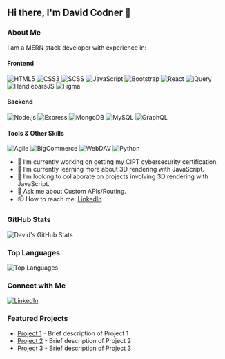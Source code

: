 ## Hi there, I'm David Codner 👋

### About Me

I am a MERN stack developer with experience in:

#### Frontend
![HTML5](https://img.shields.io/badge/HTML5-E34F26?style=flat&logo=html5&logoColor=white)
![CSS3](https://img.shields.io/badge/CSS3-1572B6?style=flat&logo=css3&logoColor=white)
![SCSS](https://img.shields.io/badge/SCSS-CC6699?style=flat&logo=sass&logoColor=white)
![JavaScript](https://img.shields.io/badge/JavaScript-F7DF1E?style=flat&logo=javascript&logoColor=black)
![Bootstrap](https://img.shields.io/badge/Bootstrap-563D7C?style=flat&logo=bootstrap&logoColor=white)
![React](https://img.shields.io/badge/React-61DAFB?style=flat&logo=react&logoColor=black)
![jQuery](https://img.shields.io/badge/jQuery-0769AD?style=flat&logo=jquery&logoColor=white)
![HandlebarsJS](https://img.shields.io/badge/Handlebars.js-000000?style=flat&logo=handlebars.js&logoColor=white)
![Figma](https://img.shields.io/badge/Figma-F24E1E?style=flat&logo=figma&logoColor=white)

#### Backend
![Node.js](https://img.shields.io/badge/Node.js-339933?style=flat&logo=node.js&logoColor=white)
![Express](https://img.shields.io/badge/Express.js-404D59?style=flat&logo=express&logoColor=white)
![MongoDB](https://img.shields.io/badge/MongoDB-4EA94B?style=flat&logo=mongodb&logoColor=white)
![MySQL](https://img.shields.io/badge/MySQL-4479A1?style=flat&logo=mysql&logoColor=white)
![GraphQL](https://img.shields.io/badge/GraphQL-E10098?style=flat&logo=graphql&logoColor=white)

#### Tools & Other Skills
![Agile](https://img.shields.io/badge/Agile-000000?style=flat&logo=agile&logoColor=white)
![BigCommerce](https://img.shields.io/badge/BigCommerce-000000?style=flat&logo=bigcommerce&logoColor=white)
![WebDAV](https://img.shields.io/badge/WebDAV-000000?style=flat&logo=webdav&logoColor=white)
![Python](https://img.shields.io/badge/Python-3776AB?style=flat&logo=python&logoColor=white)

- 🔭 I’m currently working on getting my CIPT cybersecurity certification.
- 🌱 I’m currently learning more about 3D rendering with JavaScript.
- 👯 I’m looking to collaborate on projects involving 3D rendering with JavaScript.
- 💬 Ask me about Custom APIs/Routing.
- 📫 How to reach me: [LinkedIn](https://www.linkedin.com/in/david-codner-008483251/)

### GitHub Stats

![David's GitHub Stats](https://github-readme-stats.vercel.app/api?username=YourUsername&show_icons=true&theme=radical)

### Top Languages

![Top Languages](https://github-readme-stats.vercel.app/api/top-langs/?username=YourUsername&layout=compact&theme=radical)

### Connect with Me

[![LinkedIn](https://img.shields.io/badge/LinkedIn-0077B5?style=flat&logo=linkedin&logoColor=white)](https://www.linkedin.com/in/david-codner-008483251/)

### Featured Projects

- [Project 1](https://www.yourlivewebsite1.com) - Brief description of Project 1
- [Project 2](https://www.yourlivewebsite2.com) - Brief description of Project 2
- [Project 3](https://www.yourlivewebsite3.com) - Brief description of Project 3
